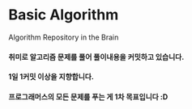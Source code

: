 # Basic Algorithm
Algorithm Repository in the Brain

#### 취미로 알고리즘 문제를 풀어 풀이내용을 커밋하고 있습니다.
#### 1일 1커밋 이상을 지향합니다.

#### 프로그래머스의 모든 문제를 푸는 게 1차 목표입니다 :D
